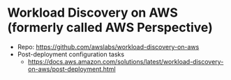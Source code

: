 # Workload Discovery on AWS (formerly called AWS Perspective)

- Repo: https://github.com/awslabs/workload-discovery-on-aws
- Post-deployment configuration tasks
    - https://docs.aws.amazon.com/solutions/latest/workload-discovery-on-aws/post-deployment.html
